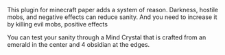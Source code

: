 This plugin for minecraft paper adds a system of reason. Darkness, hostile mobs, and negative effects can reduce sanity.
And you need to increase it by killing evil mobs, positive effects

You can test your sanity through a Mind Crystal that is crafted from an emerald in the center and 4 obsidian at the edges.

